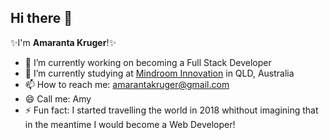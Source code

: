 <h2> Hi there 👋</h2>

✨I'm <b>Amaranta Kruger</b>!✨

- 🔭 I’m currently working on becoming a Full Stack Developer
- 🌱 I’m currently studying at [Mindroom Innovation](https://www.mindroom.edu.au/) in QLD, Australia
- 📫 How to reach me: amarantakruger@gmail.com
- 😄 Call me: Amy
- ⚡ Fun fact: I started travelling the world in 2018 whithout imagining that in the meantime I would become a Web Developer!



